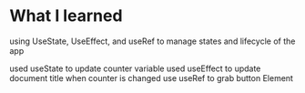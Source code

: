 # What I learned

using UseState, UseEffect, and useRef to manage states and lifecycle of the app

used useState to update counter variable
used useEffect to update document title when counter is changed
use useRef to grab button Element

